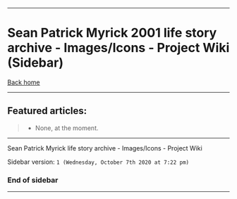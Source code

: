 
***

# Sean Patrick Myrick 2001 life story archive - Images/Icons - Project Wiki (Sidebar)

[Back home](https://github.com/seanpm2001/SeansLifeArchive_Images_Icons/wiki/)

***

## Featured articles:

> * None, at the moment.

***

Sean Patrick Myrick life story archive - Images/Icons - Project Wiki

Sidebar version: `1 (Wednesday, October 7th 2020 at 7:22 pm)`

### End of sidebar

***
